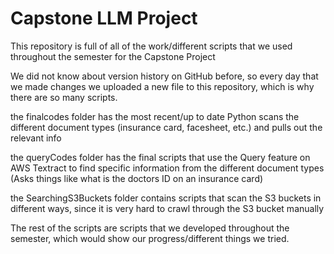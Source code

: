 # Capstone LLM Project

This repository is full of all of the work/different scripts that we used throughout the semester for the Capstone Project

We did not know about version history on GitHub before, so every day that we made changes we uploaded a new file to this repository, which is why there are so many scripts.

the finalcodes folder has the most recent/up to date Python scans the different document types (insurance card, facesheet, etc.) and pulls out the relevant info

the queryCodes folder has the final scripts that use the Query feature on AWS Textract to find specific information from the different document types (Asks things like what is the doctors ID on an insurance card)

the SearchingS3Buckets folder contains scripts that scan the S3 buckets in different ways, since it is very hard to crawl through the S3 bucket manually

The rest of the scripts are scripts that we developed throughout the semester, which would show our progress/different things we tried.